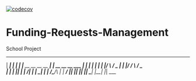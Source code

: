 [![codecov](https://codecov.io/gh/DanielDanzo/Funding-Requests-Management/graph/badge.svg?token=L1D58FB7VY)](https://codecov.io/gh/DanielDanzo/Funding-Requests-Management)
# Funding-Requests-Management

School Project

 ______                          _
|  ____|                        | |
| |__   __    __   __  __     __| |      __  __  __     ___
|  __| |  |  |  | |  |/  \   / _  |     |  |/  \/  \   /  _ \
| |    |  |__|  | |   /|  | |  _| |     |   /\___/\ |  | ___/
|_|    |________| |__| |__|  \____|     |__|      |_|  \___

